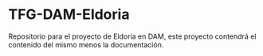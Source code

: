 # TFG-DAM-Eldoria
Repositorio para el proyecto de Eldoria en DAM, este proyecto contendrá el contenido del mismo menos la documentación.

